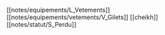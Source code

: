 [[notes/equipements/L_Vetements]] [[notes/equipements/vetements/V_Gilets]] [[cheikh]][[notes/statut/S_Perdu]]